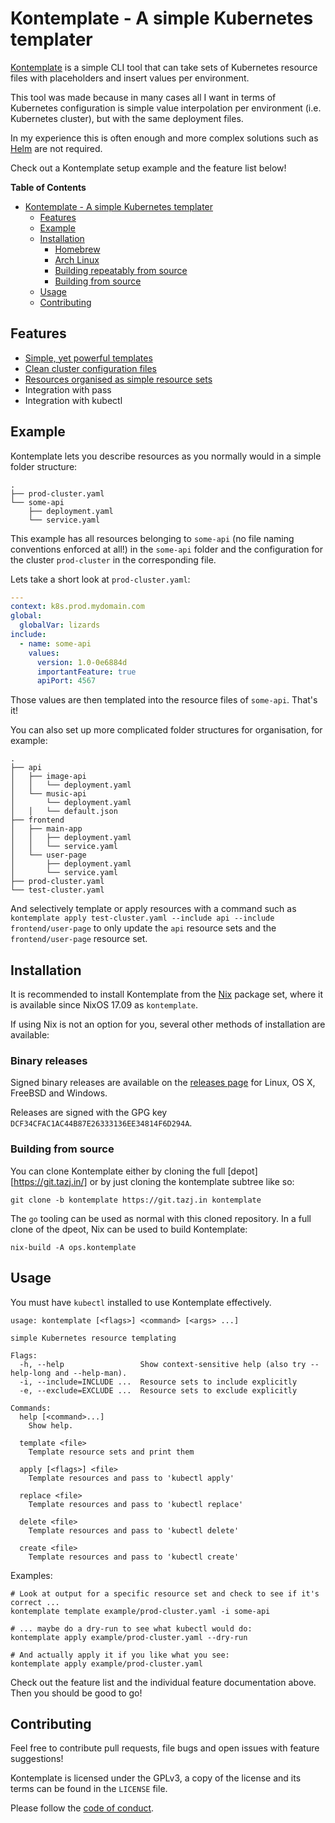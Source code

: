 Kontemplate - A simple Kubernetes templater
===========================================

[Kontemplate][] is a simple CLI tool that can take sets of Kubernetes resource
files with placeholders and insert values per environment.

This tool was made because in many cases all I want in terms of Kubernetes
configuration is simple value interpolation per environment (i.e. Kubernetes
cluster), but with the same deployment files.

In my experience this is often enough and more complex solutions such as
[Helm][] are not required.

Check out a Kontemplate setup example and the feature list below!

<!-- markdown-toc start - Don't edit this section. Run M-x markdown-toc-refresh-toc -->
**Table of Contents**

- [Kontemplate - A simple Kubernetes templater](#kontemplate---a-simple-kubernetes-templater)
    - [Features](#features)
    - [Example](#example)
    - [Installation](#installation)
        - [Homebrew](#homebrew)
        - [Arch Linux](#arch-linux)
        - [Building repeatably from source](#building-repeatably-from-source)
        - [Building from source](#building-from-source)
    - [Usage](#usage)
    - [Contributing](#contributing)

<!-- markdown-toc end -->

## Features

* [Simple, yet powerful templates](docs/templates.md)
* [Clean cluster configuration files](docs/cluster-config.md)
* [Resources organised as simple resource sets](docs/resource-sets.md)
* Integration with pass
* Integration with kubectl

## Example

Kontemplate lets you describe resources as you normally would in a simple folder structure:

```
.
├── prod-cluster.yaml
└── some-api
    ├── deployment.yaml
    └── service.yaml
```

This example has all resources belonging to `some-api` (no file naming conventions enforced at all!) in the `some-api`
folder and the configuration for the cluster `prod-cluster` in the corresponding file.

Lets take a short look at `prod-cluster.yaml`:

```yaml
---
context: k8s.prod.mydomain.com
global:
  globalVar: lizards
include:
  - name: some-api
    values:
      version: 1.0-0e6884d
      importantFeature: true
      apiPort: 4567
```

Those values are then templated into the resource files of `some-api`. That's it!

You can also set up more complicated folder structures for organisation, for example:

```
.
├── api
│   ├── image-api
│   │   └── deployment.yaml
│   └── music-api
│       └── deployment.yaml
│   │   └── default.json
├── frontend
│   ├── main-app
│   │   ├── deployment.yaml
│   │   └── service.yaml
│   └── user-page
│       ├── deployment.yaml
│       └── service.yaml
├── prod-cluster.yaml
└── test-cluster.yaml
```

And selectively template or apply resources with a command such as
`kontemplate apply test-cluster.yaml --include api --include frontend/user-page`
to only update the `api` resource sets and the `frontend/user-page` resource set.

## Installation

It is recommended to install Kontemplate from the [Nix](https://nixos.org/) package set,
where it is available since NixOS 17.09 as `kontemplate`.

If using Nix is not an option for you, several other methods of installation are
available:

### Binary releases

Signed binary releases are available on the [releases page][] for Linux, OS X, FreeBSD and
Windows.

Releases are signed with the GPG key `DCF34CFAC1AC44B87E26333136EE34814F6D294A`.

### Building from source

You can clone Kontemplate either by cloning the full
[depot][https://git.tazj.in/] or by just cloning the kontemplate
subtree like so:

    git clone -b kontemplate https://git.tazj.in kontemplate

The `go` tooling can be used as normal with this cloned repository. In
a full clone of the dpeot, Nix can be used to build Kontemplate:

    nix-build -A ops.kontemplate

## Usage

You must have `kubectl` installed to use Kontemplate effectively.

```
usage: kontemplate [<flags>] <command> [<args> ...]

simple Kubernetes resource templating

Flags:
  -h, --help                 Show context-sensitive help (also try --help-long and --help-man).
  -i, --include=INCLUDE ...  Resource sets to include explicitly
  -e, --exclude=EXCLUDE ...  Resource sets to exclude explicitly

Commands:
  help [<command>...]
    Show help.

  template <file>
    Template resource sets and print them

  apply [<flags>] <file>
    Template resources and pass to 'kubectl apply'

  replace <file>
    Template resources and pass to 'kubectl replace'

  delete <file>
    Template resources and pass to 'kubectl delete'

  create <file>
    Template resources and pass to 'kubectl create'

```

Examples:

```
# Look at output for a specific resource set and check to see if it's correct ...
kontemplate template example/prod-cluster.yaml -i some-api

# ... maybe do a dry-run to see what kubectl would do:
kontemplate apply example/prod-cluster.yaml --dry-run

# And actually apply it if you like what you see:
kontemplate apply example/prod-cluster.yaml
```

Check out the feature list and the individual feature documentation above. Then you should be good to go!

## Contributing

Feel free to contribute pull requests, file bugs and open issues with feature suggestions!

Kontemplate is licensed under the GPLv3, a copy of the license and its terms can be found
in the `LICENSE` file.

Please follow the [code of conduct](CODE_OF_CONDUCT.md).

[Kontemplate]: http://kontemplate.works
[Helm]: https://helm.sh/
[releases page]: https://github.com/tazjin/kontemplate/releases
